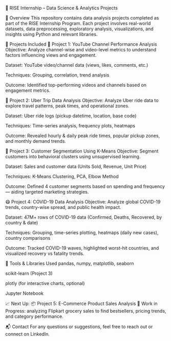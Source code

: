 🧠 RISE Internship – Data Science & Analytics Projects

📌 Overview
This repository contains data analysis projects completed as part of the RISE Internship Program. Each project involves real-world datasets, data preprocessing, exploratory analysis, visualizations, and insights using Python and relevant libraries.

📁 Projects Included
🧪 Project 1: YouTube Channel Performance Analysis
Objective: Analyze channel-wise and video-level metrics to understand factors influencing views and engagement.

Dataset: YouTube video/channel data (views, likes, comments, etc.)

Techniques: Grouping, correlation, trend analysis

Outcome: Identified top-performing videos and channels based on engagement metrics.

🚖 Project 2: Uber Trip Data Analysis
Objective: Analyze Uber ride data to explore travel patterns, peak times, and operational zones.

Dataset: Uber ride logs (pickup datetime, location, base code)

Techniques: Time-series analysis, frequency plots, heatmaps

Outcome: Revealed hourly & daily peak ride times, popular pickup zones, and monthly demand trends.

📰 Project 3: Customer Segmentation Using K-Means
Objective: Segment customers into behavioral clusters using unsupervised learning.

Dataset: Sales and customer data (Units Sold, Revenue, Unit Price)

Techniques: K-Means Clustering, PCA, Elbow Method

Outcome: Defined 4 customer segments based on spending and frequency — aiding targeted marketing strategies.

😷 Project 4: COVID-19 Data Analysis
Objective: Analyze global COVID-19 trends, country-wise spread, and public health impact.

Dataset: 47M+ rows of COVID-19 data (Confirmed, Deaths, Recovered, by country & date)

Techniques: Grouping, time-series plotting, heatmaps (daily new cases), country comparisons

Outcome: Tracked COVID-19 waves, highlighted worst-hit countries, and visualized recovery vs fatality trends.

🧰 Tools & Libraries Used
pandas, numpy, matplotlib, seaborn

scikit-learn (Project 3)

plotly (for interactive charts, optional)

Jupyter Notebook

📈 Next Up:
📦 Project 5: E-Commerce Product Sales Analysis
🔄 Work in Progress: analyzing Flipkart grocery sales to find bestsellers, pricing trends, and category performance.

📬 Contact
For any questions or suggestions, feel free to reach out or connect on LinkedIn.
